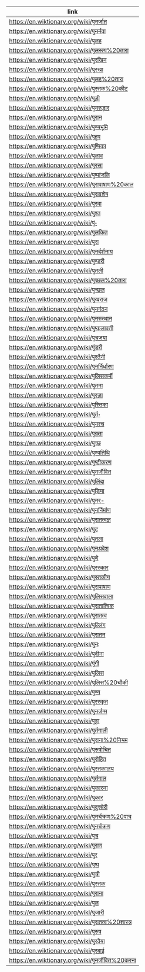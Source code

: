 |link|
|----|
|https://en.wiktionary.org/wiki/पुनर्जात|
|https://en.wiktionary.org/wiki/पुनर्नवा|
|https://en.wiktionary.org/wiki/पुलह|
|https://en.wiktionary.org/wiki/पुलस्त्य%20तारा|
|https://en.wiktionary.org/wiki/पुरखिन|
|https://en.wiktionary.org/wiki/पुरखा|
|https://en.wiktionary.org/wiki/पुलह%20तारा|
|https://en.wiktionary.org/wiki/पुस्तक%20कीट|
|https://en.wiktionary.org/wiki/पुड़ी|
|https://en.wiktionary.org/wiki/पुनरुद्धार|
|https://en.wiktionary.org/wiki/पुरान|
|https://en.wiktionary.org/wiki/पुण्यभूमि|
|https://en.wiktionary.org/wiki/पुहुप|
|https://en.wiktionary.org/wiki/पुष्पिका|
|https://en.wiktionary.org/wiki/पुलाव|
|https://en.wiktionary.org/wiki/पुरसा|
|https://en.wiktionary.org/wiki/पुष्पांजलि|
|https://en.wiktionary.org/wiki/पुरापाषाण%20काल|
|https://en.wiktionary.org/wiki/पुरावशेष|
|https://en.wiktionary.org/wiki/पुरवा|
|https://en.wiktionary.org/wiki/पुश्त|
|https://en.wiktionary.org/wiki/पुं॰|
|https://en.wiktionary.org/wiki/पुलकित|
|https://en.wiktionary.org/wiki/पुरा|
|https://en.wiktionary.org/wiki/पुनर्दर्शनाय|
|https://en.wiktionary.org/wiki/पुण्डरी|
|https://en.wiktionary.org/wiki/पुतली|
|https://en.wiktionary.org/wiki/पुच्छल%20तारा|
|https://en.wiktionary.org/wiki/पुच्छल|
|https://en.wiktionary.org/wiki/पुखराज|
|https://en.wiktionary.org/wiki/पुनर्गठन|
|https://en.wiktionary.org/wiki/पुनरुत्थान|
|https://en.wiktionary.org/wiki/पुष्कलावती|
|https://en.wiktionary.org/wiki/पुत्रजया|
|https://en.wiktionary.org/wiki/पुंडरी|
|https://en.wiktionary.org/wiki/पुश्तैनी|
|https://en.wiktionary.org/wiki/पुनर्निर्धारण|
|https://en.wiktionary.org/wiki/पुलिसकर्मी|
|https://en.wiktionary.org/wiki/पुतना|
|https://en.wiktionary.org/wiki/पुरज़ा|
|https://en.wiktionary.org/wiki/पुस्तिका|
|https://en.wiktionary.org/wiki/पुर्त॰|
|https://en.wiktionary.org/wiki/पुनश्च|
|https://en.wiktionary.org/wiki/पुख़्ता|
|https://en.wiktionary.org/wiki/पुच्छ|
|https://en.wiktionary.org/wiki/पुण्यतिथि|
|https://en.wiktionary.org/wiki/पुष्टीकरण|
|https://en.wiktionary.org/wiki/पुनर्जीवित|
|https://en.wiktionary.org/wiki/पुलिंदा|
|https://en.wiktionary.org/wiki/पुड़िया|
|https://en.wiktionary.org/wiki/पुनर्-|
|https://en.wiktionary.org/wiki/पुनर्निर्माण|
|https://en.wiktionary.org/wiki/पुरातत्वज्ञ|
|https://en.wiktionary.org/wiki/पुट|
|https://en.wiktionary.org/wiki/पुतला|
|https://en.wiktionary.org/wiki/पुनःप्रवेश|
|https://en.wiktionary.org/wiki/पुणे|
|https://en.wiktionary.org/wiki/पुरस्कार|
|https://en.wiktionary.org/wiki/पुस्तकीय|
|https://en.wiktionary.org/wiki/पुरापाषाण|
|https://en.wiktionary.org/wiki/पुलिसवाला|
|https://en.wiktionary.org/wiki/पुरातात्विक|
|https://en.wiktionary.org/wiki/पुरातत्व|
|https://en.wiktionary.org/wiki/पुल्लिंग|
|https://en.wiktionary.org/wiki/पुरातन|
|https://en.wiktionary.org/wiki/पुनः|
|https://en.wiktionary.org/wiki/पुदीना|
|https://en.wiktionary.org/wiki/पुंगी|
|https://en.wiktionary.org/wiki/पुलिस|
|https://en.wiktionary.org/wiki/पुलिस%20चौकी|
|https://en.wiktionary.org/wiki/पुण्य|
|https://en.wiktionary.org/wiki/पुरस्कृत|
|https://en.wiktionary.org/wiki/पुनर्जन्म|
|https://en.wiktionary.org/wiki/पुट्ठा|
|https://en.wiktionary.org/wiki/पुर्तगाली|
|https://en.wiktionary.org/wiki/पुराना%20नियम|
|https://en.wiktionary.org/wiki/पुरुषोचित|
|https://en.wiktionary.org/wiki/पुरोहित|
|https://en.wiktionary.org/wiki/पुस्तकालय|
|https://en.wiktionary.org/wiki/पुर्तगाल|
|https://en.wiktionary.org/wiki/पुकारना|
|https://en.wiktionary.org/wiki/पुकार|
|https://en.wiktionary.org/wiki/पुदुच्चेरी|
|https://en.wiktionary.org/wiki/पुनर्चक्रण%20पात्र|
|https://en.wiktionary.org/wiki/पुनर्चक्रण|
|https://en.wiktionary.org/wiki/पुत्र|
|https://en.wiktionary.org/wiki/पुराण|
|https://en.wiktionary.org/wiki/पुर|
|https://en.wiktionary.org/wiki/पुष्प|
|https://en.wiktionary.org/wiki/पुत्री|
|https://en.wiktionary.org/wiki/पुस्तक|
|https://en.wiktionary.org/wiki/पुराना|
|https://en.wiktionary.org/wiki/पुल|
|https://en.wiktionary.org/wiki/पुजारी|
|https://en.wiktionary.org/wiki/पुरातत्व%20शास्त्र|
|https://en.wiktionary.org/wiki/पुरुष|
|https://en.wiktionary.org/wiki/पुरवैया|
|https://en.wiktionary.org/wiki/पुरवाई|
|https://en.wiktionary.org/wiki/पुनर्जीवित%20करना|
